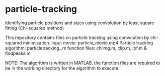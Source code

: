 # particle-tracking
Identifying particle positions and sizes using convolution by least square fitting (Chi-squared method)

This repository contains files on particle tracking using convolution by chi-squared minimization. 
input movie: particle_movie.mp4
Particle tracking algorithm: particletracking_.m
function files: chiimg.m, clip.m, ipf.m & findpeaks.m

NOTE:
The algorithm is written in MATLAB. the function files are required to be in the working directory for the algorithm to execute.
